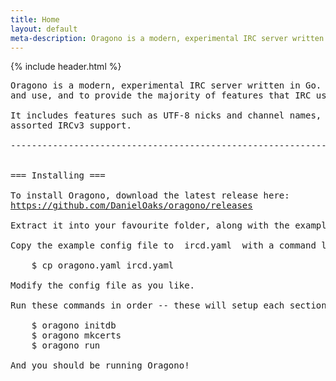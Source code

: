 ```yaml
---
title: Home
layout: default
meta-description: Oragono is a modern, experimental IRC server written in Go.
---
```

{% include header.html %}

<pre>
Oragono is a modern, experimental IRC server written in Go. It's designed to be simple to setup
and use, and to provide the majority of features that IRC users expect today.

It includes features such as UTF-8 nicks and channel names, client accounts and SASL, and other
assorted IRCv3 support.

-----------------------------------------------------------------------------------------------


=== Installing ===

To install Oragono, download the latest release here:
<a href="https://github.com/DanielOaks/oragono/releases">https://github.com/DanielOaks/oragono/releases</a>

Extract it into your favourite folder, along with the example config file.

Copy the example config file to  ircd.yaml  with a command like:

    <span class="term">$</span> cp oragono.yaml ircd.yaml

Modify the config file as you like.

Run these commands in order -- these will setup each section of the server:

    <span class="term">$</span> oragono initdb
    <span class="term">$</span> oragono mkcerts
    <span class="term">$</span> oragono run

And you should be running Oragono!
</pre>
